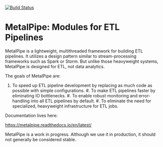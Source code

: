 [![Build Status](https://travis-ci.org/zacernst/metalpipe.svg?branch=master)](https://travis-ci.org/zacernst/nanostream)

# MetalPipe: Modules for ETL Pipelines

MetalPipe is a lightweight, multithreaded framework for building ETL pipelines. It utilizes a design pattern similar to stream-processing frameworks such as Spark or Storm. But unlike those heavyweight systems, MetalPipe is designed for ETL, not data analytics.

The goals of MetalPipe are:

1. To speed up ETL pipeline development by replacing as much code as possible with simple configurations.
#. To make ETL pipelines faster by eliminating IO bottlenecks.
#. To enable robust monitoring and error-handling into all ETL pipelines by default.
#. To eliminate the need for specialized, heavyweight infrastructure for ETL jobs.

Documentation lives here:

https://metalpipe.readthedocs.io/en/latest/

MetalPipe is a work in progress. Although we use it in production, it should not generally be considered stable.

